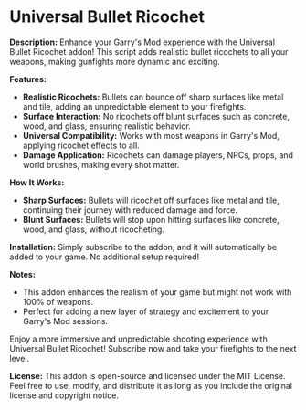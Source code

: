 # Universal Bullet Ricochet

**Description:**
Enhance your Garry's Mod experience with the Universal Bullet Ricochet addon! This script adds realistic bullet ricochets to all your weapons, making gunfights more dynamic and exciting.

**Features:**
- **Realistic Ricochets:** Bullets can bounce off sharp surfaces like metal and tile, adding an unpredictable element to your firefights.
- **Surface Interaction:** No ricochets off blunt surfaces such as concrete, wood, and glass, ensuring realistic behavior.
- **Universal Compatibility:** Works with most weapons in Garry's Mod, applying ricochet effects to all.
- **Damage Application:** Ricochets can damage players, NPCs, props, and world brushes, making every shot matter.

**How It Works:**
- **Sharp Surfaces:** Bullets will ricochet off surfaces like metal and tile, continuing their journey with reduced damage and force.
- **Blunt Surfaces:** Bullets will stop upon hitting surfaces like concrete, wood, and glass, without ricocheting.

**Installation:**
Simply subscribe to the addon, and it will automatically be added to your game. No additional setup required!

**Notes:**
- This addon enhances the realism of your game but might not work with 100% of weapons.
- Perfect for adding a new layer of strategy and excitement to your Garry's Mod sessions.

Enjoy a more immersive and unpredictable shooting experience with Universal Bullet Ricochet! Subscribe now and take your firefights to the next level.

**License:**
This addon is open-source and licensed under the MIT License. Feel free to use, modify, and distribute it as long as you include the original license and copyright notice.